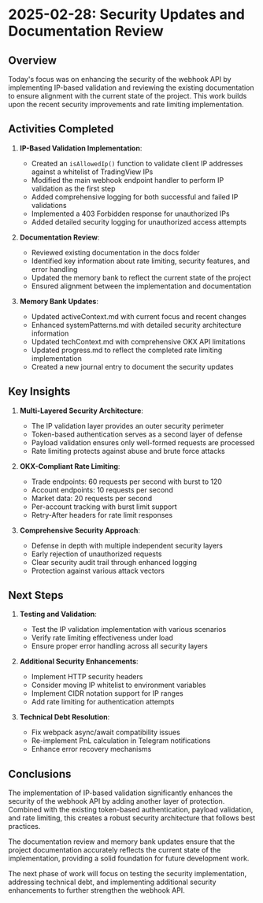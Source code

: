 # 2025-02-28: Security Updates and Documentation Review

## Overview

Today's focus was on enhancing the security of the webhook API by implementing IP-based validation and reviewing the existing documentation to ensure alignment with the current state of the project. This work builds upon the recent security improvements and rate limiting implementation.

## Activities Completed

1. **IP-Based Validation Implementation**:
   - Created an `isAllowedIp()` function to validate client IP addresses against a whitelist of TradingView IPs
   - Modified the main webhook endpoint handler to perform IP validation as the first step
   - Added comprehensive logging for both successful and failed IP validations
   - Implemented a 403 Forbidden response for unauthorized IPs
   - Added detailed security logging for unauthorized access attempts

2. **Documentation Review**:
   - Reviewed existing documentation in the docs folder
   - Identified key information about rate limiting, security features, and error handling
   - Updated the memory bank to reflect the current state of the project
   - Ensured alignment between the implementation and documentation

3. **Memory Bank Updates**:
   - Updated activeContext.md with current focus and recent changes
   - Enhanced systemPatterns.md with detailed security architecture information
   - Updated techContext.md with comprehensive OKX API limitations
   - Updated progress.md to reflect the completed rate limiting implementation
   - Created a new journal entry to document the security updates

## Key Insights

1. **Multi-Layered Security Architecture**:
   - The IP validation layer provides an outer security perimeter
   - Token-based authentication serves as a second layer of defense
   - Payload validation ensures only well-formed requests are processed
   - Rate limiting protects against abuse and brute force attacks

2. **OKX-Compliant Rate Limiting**:
   - Trade endpoints: 60 requests per second with burst to 120
   - Account endpoints: 10 requests per second
   - Market data: 20 requests per second
   - Per-account tracking with burst limit support
   - Retry-After headers for rate limit responses

3. **Comprehensive Security Approach**:
   - Defense in depth with multiple independent security layers
   - Early rejection of unauthorized requests
   - Clear security audit trail through enhanced logging
   - Protection against various attack vectors

## Next Steps

1. **Testing and Validation**:
   - Test the IP validation implementation with various scenarios
   - Verify rate limiting effectiveness under load
   - Ensure proper error handling across all security layers

2. **Additional Security Enhancements**:
   - Implement HTTP security headers
   - Consider moving IP whitelist to environment variables
   - Implement CIDR notation support for IP ranges
   - Add rate limiting for authentication attempts

3. **Technical Debt Resolution**:
   - Fix webpack async/await compatibility issues
   - Re-implement PnL calculation in Telegram notifications
   - Enhance error recovery mechanisms

## Conclusions

The implementation of IP-based validation significantly enhances the security of the webhook API by adding another layer of protection. Combined with the existing token-based authentication, payload validation, and rate limiting, this creates a robust security architecture that follows best practices.

The documentation review and memory bank updates ensure that the project documentation accurately reflects the current state of the implementation, providing a solid foundation for future development work.

The next phase of work will focus on testing the security implementation, addressing technical debt, and implementing additional security enhancements to further strengthen the webhook API.
